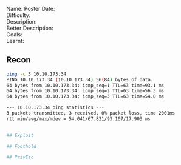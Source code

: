 
Name: Poster
Date:  
Difficulty:  
Description:  
Better Description:  
Goals:  
Learnt:

## Recon

```bash
ping -c 3 10.10.173.34
PING 10.10.173.34 (10.10.173.34) 56(84) bytes of data.
64 bytes from 10.10.173.34: icmp_seq=1 TTL=63 time=93.1 ms
64 bytes from 10.10.173.34: icmp_seq=2 TTL=63 time=56.3 ms
64 bytes from 10.10.173.34: icmp_seq=3 TTL=63 time=54.0 ms

--- 10.10.173.34 ping statistics ---
3 packets transmitted, 3 received, 0% packet loss, time 2001ms
rtt min/avg/max/mdev = 54.041/67.821/93.107/17.903 ms

	
## Exploit

## Foothold

## PrivEsc

      
